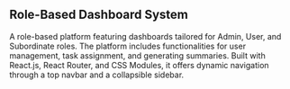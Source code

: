 ## Role-Based Dashboard System 
A role-based platform featuring dashboards tailored for Admin, User, and Subordinate roles. The platform includes functionalities for user management, task assignment, and generating summaries. Built with React.js, React Router, and CSS Modules, it offers dynamic navigation through a top navbar and a collapsible sidebar.